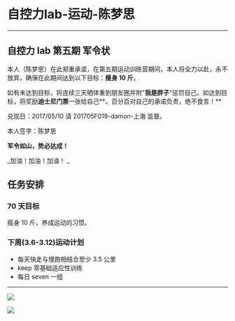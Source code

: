 
# 自控力lab-运动-陈梦思

***

## 自控力 lab 第五期 军令状

本人（陈梦思）在此郑重承诺，在第五期运动训练营期间，本人将全力以赴，永不放弃，确保在此期间达到以下目标：**瘦身 10 斤**。

如有未达到目标，将连续三天晒体重到朋友圈并附"**我是胖子**"惩罚自己。如达到目标，将奖励**迪士尼门票**一张给自己**。百分百对自己的承诺负责，绝不食言！**

兑现日：2017/05/10 请 201705F019-damon-上海 监督。

本人签字：陈梦思

**军令如山，势必达成！**

_加油！加油！加油！
_
## 任务安排

### 70 天目标

瘦身 10 斤，养成运动的习惯。


### 下周(3.6-3.12)运动计划

- 每天快走与慢跑相结合至少 3.5 公里
- keep 零基础适应性训练
- 每日 seven 一组


***

![](../../../../../../tmp/32479088.jpg)

![](../../../../../../tmp/492913956.jpg)

